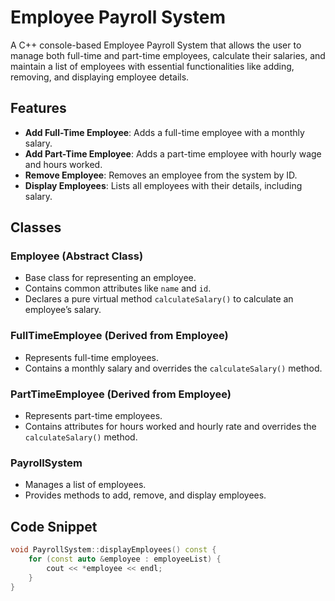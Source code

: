 # Employee Payroll System

A C++ console-based Employee Payroll System that allows the user to manage both full-time and part-time employees, calculate their salaries, and maintain a list of employees with essential functionalities like adding, removing, and displaying employee details.

## Features

- **Add Full-Time Employee**: Adds a full-time employee with a monthly salary.
- **Add Part-Time Employee**: Adds a part-time employee with hourly wage and hours worked.
- **Remove Employee**: Removes an employee from the system by ID.
- **Display Employees**: Lists all employees with their details, including salary.

## Classes

### Employee (Abstract Class)
- Base class for representing an employee.
- Contains common attributes like `name` and `id`.
- Declares a pure virtual method `calculateSalary()` to calculate an employee’s salary.

### FullTimeEmployee (Derived from Employee)
- Represents full-time employees.
- Contains a monthly salary and overrides the `calculateSalary()` method.

### PartTimeEmployee (Derived from Employee)
- Represents part-time employees.
- Contains attributes for hours worked and hourly rate and overrides the `calculateSalary()` method.

### PayrollSystem
- Manages a list of employees.
- Provides methods to add, remove, and display employees.

## Code Snippet

```cpp
void PayrollSystem::displayEmployees() const {
    for (const auto &employee : employeeList) {
        cout << *employee << endl;
    }
}
